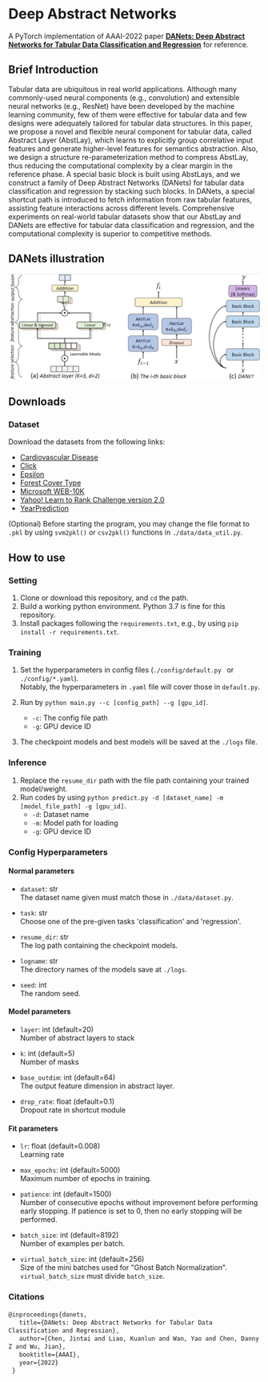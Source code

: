 # Deep Abstract Networks
A PyTorch implementation of AAAI-2022 paper **[DANets: Deep Abstract Networks for Tabular Data Classification and Regression](https://arxiv.org/abs/2112.02962)** for reference.

## Brief Introduction
Tabular data are ubiquitous in real world applications. Although many commonly-used neural components (e.g., convolution) and extensible neural networks (e.g., ResNet) have been developed by the machine learning community, few of them were effective for tabular data and few designs were adequately tailored for tabular data structures. In this paper, we propose a novel and flexible neural component for tabular data, called Abstract Layer (AbstLay), which learns to explicitly group correlative input features and generate higher-level features for semantics abstraction. Also, we design a structure re-parameterization method to compress AbstLay, thus reducing the computational complexity by a clear margin in the reference phase. A special basic block is built using AbstLays, and we construct a family of Deep Abstract Networks (DANets) for tabular data classification and regression by stacking such blocks. In DANets, a special shortcut path is introduced to fetch information from raw tabular features, assisting feature interactions across different levels. Comprehensive experiments on real-world tabular datasets show that our AbstLay and DANets are effective for tabular data classification and regression, and the computational complexity is superior to competitive methods.

## DANets illustration
![DANets](./Figures/DAN.jpg)

## Downloads  
### Dataset  
Download the datasets from the following links:
- [Cardiovascular Disease](https://www.kaggle.com/sulianova/cardiovascular-disease-dataset)
- [Click](https://www.kaggle.com/c/kddcup2012-track2/)
- [Epsilon](https://www.csie.ntu.edu.tw/~cjlin/libsvmtools/datasets/binary.html)
- [Forest Cover Type](https://archive.ics.uci.edu/ml/datasets/covertype)
- [Microsoft WEB-10K](https://www.microsoft.com/en-us/research/project/mslr/)
- [Yahoo! Learn to Rank Challenge version 2.0](https://webscope.sandbox.yahoo.com/catalog.php?datatype=c)
- [YearPrediction](https://archive.ics.uci.edu/ml/datasets/yearpredictionmsd)

(Optional) Before starting the program, you may change the file format to `.pkl` by using `svm2pkl()` or `csv2pkl()` functions in `./data/data_util.py`.

## How to use

### Setting  
1. Clone or download this repository, and `cd` the path.
2. Build a working python environment. Python 3.7 is fine for this repository.
3. Install packages following the `requirements.txt`, e.g., by using `pip install -r requirements.txt`.

### Training
1. Set the hyperparameters in config files (`./config/default.py ` or `./config/*.yaml`).  
   Notably, the hyperparameters in `.yaml` file will cover those in `default.py`.

2. Run by `python main.py --c [config_path] --g [gpu_id]`.
    - `-c`: The config file path
    - `-g`: GPU device ID
3. The checkpoint models and best models will be saved at the `./logs` file.
    
### Inference 
1. Replace the `resume_dir` path with the file path containing your trained model/weight.
2. Run codes by using `python predict.py -d [dataset_name] -m [model_file_path] -g [gpu_id]`.
    - `-d`: Dataset name
    - `-m`: Model path for loading
    - `-g`: GPU device ID

### Config Hyperparameters
#### Normal parameters
- `dataset`: str  
   The dataset name given must match those in `./data/dataset.py`.
     
- `task`: str  
   Choose one of the pre-given tasks 'classification' and 'regression'. 
     
- `resume_dir`: str  
   The log path containing the checkpoint models.  
     
- `logname`: str  
   The directory names of the models save at `./logs`.
  
- `seed`: int  
   The random seed.
  
#### Model parameters
- `layer`: int (default=20)  
   Number of abstract layers to stack
  
- `k`: int (default=5)  
   Number of masks

- `base_outdim`: int (default=64)  
   The output feature dimension in abstract layer.
   
- `drop_rate`: float (default=0.1)  
   Dropout rate in shortcut module
  
#### Fit parameters
- `lr`: float (default=0.008)  
   Learning rate
  
- `max_epochs`: int (default=5000)  
   Maximum number of epochs in training.
  
- `patience`: int (default=1500)  
   Number of consecutive epochs without improvement before performing early stopping. If patience is set to 0, then no early stopping will be performed.  
  
- `batch_size`: int (default=8192)  
   Number of examples per batch.
  
- `virtual_batch_size`: int (default=256)  
   Size of the mini batches used for "Ghost Batch Normalization". `virtual_batch_size` must divide `batch_size`.

### Citations
```
@inproceedings{danets, 
   title={DANets: Deep Abstract Networks for Tabular Data Classification and Regression}, 
   author={Chen, Jintai and Liao, Kuanlun and Wan, Yao and Chen, Danny Z and Wu, Jian}, 
   booktitle={AAAI}, 
   year={2022}
 }
 ```


